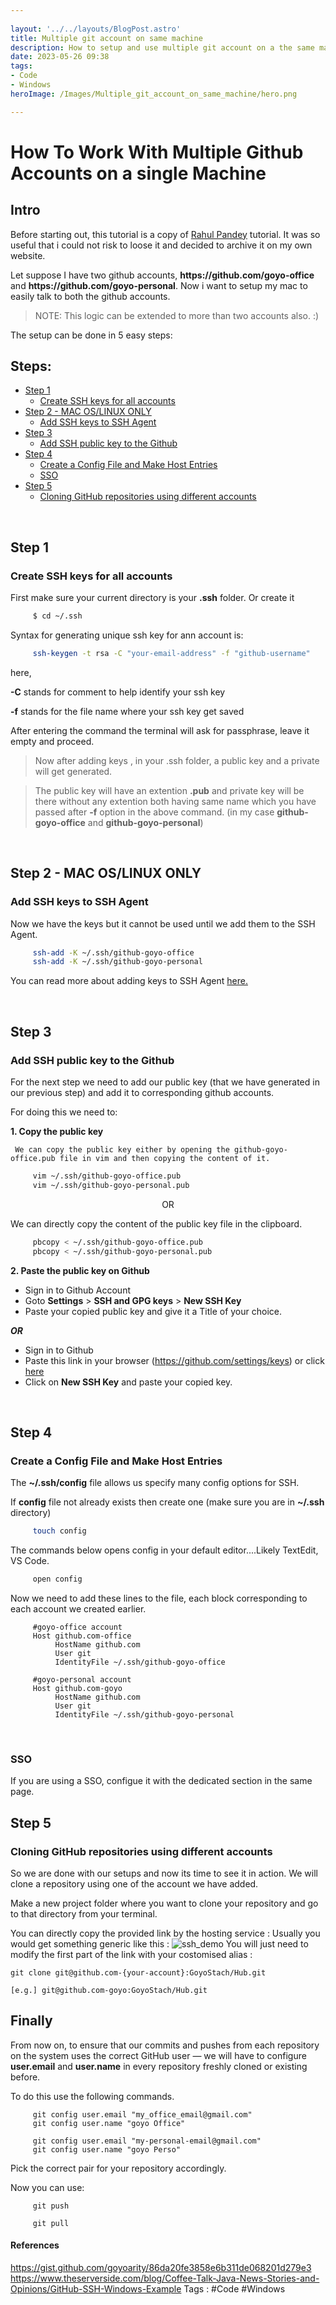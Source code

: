 ```yaml
---
 
layout: '../../layouts/BlogPost.astro'
title: Multiple git account on same machine
description: How to setup and use multiple git account on a the same machine
date: 2023-05-26 09:38
tags: 
- Code
- Windows
heroImage: /Images/Multiple_git_account_on_same_machine/hero.png

---
```


# How To Work With Multiple Github Accounts on a single Machine

## Intro 

Before starting out, this tutorial is a copy of [Rahul Pandey](https://github.com/rahularity) tutorial. It was so useful that i could not risk to loose it and decided to archive it on my own website.


Let suppose I have two github accounts, **https:/<span></span>/github.com<span></span>/goyo-office** and **https:/<span></span>/github.com<span></span>/goyo-personal**. Now i want to setup my mac to easily talk to both the github accounts.

> NOTE: This logic can be extended to more than two accounts also. :)

The setup can be done in 5 easy steps:
## Steps:

- [Step 1](#Step%201)
	- [Create SSH keys for all accounts](#Create%20SSH%20keys%20for%20all%20accounts)
- [Step 2 - MAC OS/LINUX ONLY](#Step%202%20-%20MAC%20OS/LINUX%20ONLY)
	- [Add SSH keys to SSH Agent](#Add%20SSH%20keys%20to%20SSH%20Agent)
- [Step 3](#Step%203)
	- [Add SSH public key to the Github](#Add%20SSH%20public%20key%20to%20the%20Github)
- [Step 4](#Step%204)
	- [Create a Config File and Make Host Entries](#Create%20a%20Config%20File%20and%20Make%20Host%20Entries)
	- [SSO](#SSO)
- [Step 5](#Step%205)
	- [Cloning GitHub repositories using different accounts](#Cloning%20GitHub%20repositories%20using%20different%20accounts)

<br>

## Step 1
### Create SSH keys for all accounts
First make sure your current directory is your **.ssh** folder. Or create it
```sh
     $ cd ~/.ssh
```
Syntax for generating unique ssh key for ann account is:
```sh
     ssh-keygen -t rsa -C "your-email-address" -f "github-username"
```
here,

**-C** stands for comment to help identify your ssh key

**-f** stands for the file name where your ssh key get saved


After entering the command the terminal will ask for passphrase, leave it empty and proceed.


> Now after adding keys , in your .ssh folder, a public key and a private will get generated.

>The public key will have an extention __.pub__ and private key will be there without any extention both having same name which you have passed after __-f__ option in the above command. (in my case __github-goyo-office__ and __github-goyo-personal__)

<br>

## Step 2 - MAC OS/LINUX ONLY
### Add SSH keys to SSH Agent
Now we have the keys but it cannot be used until we add them to the SSH Agent.
```sh
     ssh-add -K ~/.ssh/github-goyo-office
     ssh-add -K ~/.ssh/github-goyo-personal
```

You can read more about adding keys to SSH Agent [here.](https://help.github.com/en/github/authenticating-to-github/generating-a-new-ssh-key-and-adding-it-to-the-ssh-agent)

<br>

## Step 3
### Add SSH public key to the Github
For the next step we need to add our public key (that we have generated in our previous step) and add it to corresponding github accounts.

For doing this we need to:

__1. Copy the public key__

     We can copy the public key either by opening the github-goyo-office.pub file in vim and then copying the content of it.
```sh
     vim ~/.ssh/github-goyo-office.pub
     vim ~/.ssh/github-goyo-personal.pub
```


<p align="center"/>
OR

We can directly copy the content of the public key file in the clipboard.

```sh
     pbcopy < ~/.ssh/github-goyo-office.pub
     pbcopy < ~/.ssh/github-goyo-personal.pub
```   


__2. Paste the public key on Github__

* Sign in to Github Account
* Goto **Settings** > **SSH and GPG keys** > **New SSH Key**
* Paste your copied public key and give it a Title of your choice.

___OR___

* Sign in to Github 
* Paste this link in your browser (https://github.com/settings/keys) or click [here](https://github.com/settings/keys)
* Click on **New SSH Key** and paste your copied key.

<br>

## Step 4
### Create a Config File and Make Host Entries

The **~/.ssh/config** file allows us specify many config options for SSH.

If **config** file not already exists then create one (make sure you are in **~/.ssh** directory)

```sh
     touch config
```

The commands below opens config in your default editor....Likely TextEdit, VS Code.
```sh
     open config
```
Now we need to add these lines to the file, each block corresponding to each account we created earlier.
```config
     #goyo-office account
     Host github.com-office
          HostName github.com
          User git
          IdentityFile ~/.ssh/github-goyo-office

     #goyo-personal account
     Host github.com-goyo
          HostName github.com
          User git
          IdentityFile ~/.ssh/github-goyo-personal
```

<br>

### SSO 
If you are using a SSO, configue it with the dedicated section in the same page.

## Step 5
### Cloning GitHub repositories using different accounts

So we are done with our setups and now its time to see it in action. We will clone a repository using one of the account we have added.

Make a new project folder where you want to clone your repository and go to that directory from your terminal.

You can directly copy the provided link by the hosting service : 
Usually you would get something generic like this : 
![ssh_demo](/Images/Multiple_git_account_on_same_machine/sshdemo.png)
You will just need to modify the first part of the link with your costomised alias :

```
git clone git@github.com-{your-account}:GoyoStach/Hub.git

[e.g.] git@github.com-goyo:GoyoStach/Hub.git
```

 ## Finally

From now on, to ensure that our commits and pushes from each repository on the system uses the correct GitHub user — we will have to configure **user.email** and **user.name** in every repository freshly cloned or existing before.

To do this use the following commands.

```git
     git config user.email "my_office_email@gmail.com"
     git config user.name "goyo Office"
     
     git config user.email "my-personal-email@gmail.com"
     git config user.name "goyo Perso"
```
Pick the correct pair for your repository accordingly.

Now you can use:
```git
     git push
     
     git pull
```
#### References

https://gist.github.com/goyoarity/86da20fe3858e6b311de068201d279e3
https://www.theserverside.com/blog/Coffee-Talk-Java-News-Stories-and-Opinions/GitHub-SSH-Windows-Example
Tags : #Code #Windows 




